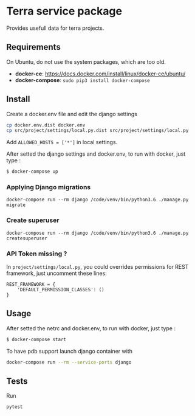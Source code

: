 # Terra service package

Provides usefull data for terra projects.

## Requirements

On Ubuntu, do not use the system packages, which are too old.
* **docker-ce**: https://docs.docker.com/install/linux/docker-ce/ubuntu/
* **docker-compose**: `sudo pip3 install docker-compose`

## Install

Create a docker.env file and edit the django settings

```bash
cp docker.env.dist docker.env
cp src/project/settings/local.py.dist src/project/settings/local.py
```

Add `ALLOWED_HOSTS = ['*']` in local settings.

After setted the django settings and docker.env, to run with docker, just type :
```bash
$ docker-compose up
```

### Applying Django migrations

```
docker-compose run --rm django /code/venv/bin/python3.6 ./manage.py migrate
```

### Create superuser

```
docker-compose run --rm django /code/venv/bin/python3.6 ./manage.py createsuperuser
```

### API Token missing ?

In `project/settings/local.py`, you could overrides permissions for REST framework, just uncomment these lines:

```
REST_FRAMEWORK = {
    'DEFAULT_PERMISSION_CLASSES': ()
}
```

## Usage

After setted the netrc and docker.env, to run with docker, just type :

```bash
$ docker-compose start
```

To have pdb support launch django container with

```bash
docker-compose run --rm --service-ports django

```
## Tests

Run

```
pytest
```
